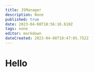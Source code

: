 ```yaml
---
title: JSManager
description: None
published: true
date: 2023-04-08T18:56:16.610Z
tags: none
editor: markdown
dateCreated: 2023-04-08T18:47:05.752Z
---
```

# Hello

<!-- ALL UNAUTHORIZED CHANGES TO THIS FILE WON'T BE APPROVED FOR MERGING -->

<script>
console.log("manager enabled");
</script>